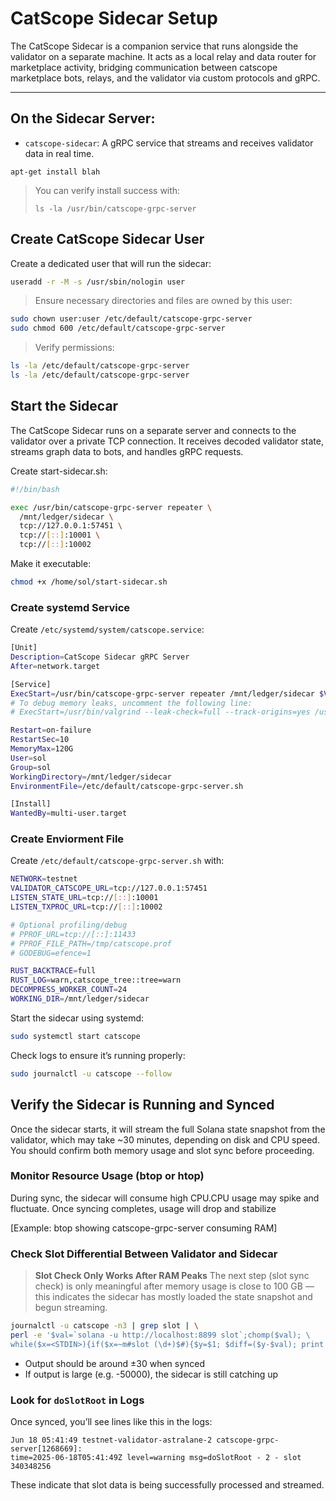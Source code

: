 # CatScope Sidecar Setup

The CatScope Sidecar is a companion service that runs alongside the validator on a separate machine. It acts as a local relay and data router for marketplace activity, bridging communication between catscope marketplace bots, relays, and the validator via custom protocols and gRPC.

---------


## On the **Sidecar Server**:
- `catscope-sidecar`: A gRPC service that streams and receives validator data in real time.

```cli
apt-get install blah
```
> You can verify install success with:
> ```cli
> ls -la /usr/bin/catscope-grpc-server
> ```


## Create CatScope Sidecar User

Create a dedicated user that will run the sidecar:

```bash
useradd -r -M -s /usr/sbin/nologin user
```
> Ensure necessary directories and files are owned by this user:

```bash 
sudo chown user:user /etc/default/catscope-grpc-server
sudo chmod 600 /etc/default/catscope-grpc-server

```
> Verify permissions:
```bash
ls -la /etc/default/catscope-grpc-server
ls -la /etc/default/catscope-grpc-server
```


## Start the Sidecar
The CatScope Sidecar runs on a separate server and connects to the validator over a private TCP connection. It receives decoded validator state, streams graph data to bots, and handles gRPC requests.

Create start-sidecar.sh:
```bash
#!/bin/bash

exec /usr/bin/catscope-grpc-server repeater \
  /mnt/ledger/sidecar \
  tcp://127.0.0.1:57451 \
  tcp://[::]:10001 \
  tcp://[::]:10002
```
Make it executable:

```bash
chmod +x /home/sol/start-sidecar.sh
```
### Create systemd Service


Create `/etc/systemd/system/catscope.service`:
```bash
[Unit]
Description=CatScope Sidecar gRPC Server
After=network.target

[Service]
ExecStart=/usr/bin/catscope-grpc-server repeater /mnt/ledger/sidecar $VALIDATOR_CATSCOPE_URL $LISTEN_STATE_URL $LISTEN_TXPROC_URL
# To debug memory leaks, uncomment the following line:
# ExecStart=/usr/bin/valgrind --leak-check=full --track-origins=yes /usr/bin/catscope-grpc-server repeater /mnt/ledger/sidecar $VALIDATOR_CATSCOPE_URL $LISTEN_STATE_URL $LISTEN_TXPROC_URL

Restart=on-failure
RestartSec=10
MemoryMax=120G
User=sol
Group=sol
WorkingDirectory=/mnt/ledger/sidecar
EnvironmentFile=/etc/default/catscope-grpc-server.sh

[Install]
WantedBy=multi-user.target
```
### Create Enviorment File
Create `/etc/default/catscope-grpc-server.sh` with:

```bash
NETWORK=testnet
VALIDATOR_CATSCOPE_URL=tcp://127.0.0.1:57451
LISTEN_STATE_URL=tcp://[::]:10001
LISTEN_TXPROC_URL=tcp://[::]:10002

# Optional profiling/debug
# PPROF_URL=tcp://[::]:11433
# PPROF_FILE_PATH=/tmp/catscope.prof
# GODEBUG=efence=1

RUST_BACKTRACE=full
RUST_LOG=warn,catscope_tree::tree=warn
DECOMPRESS_WORKER_COUNT=24
WORKING_DIR=/mnt/ledger/sidecar
```

Start the sidecar using systemd:
```bash
sudo systemctl start catscope
```

Check logs to ensure it’s running properly:

```bash
sudo journalctl -u catscope --follow
```
## Verify the Sidecar is Running and Synced

Once the sidecar starts, it will stream the full Solana state snapshot from the validator, which may take ~30 minutes, depending on disk and CPU speed. You should confirm both memory usage and slot sync before proceeding.

###  Monitor Resource Usage (btop or htop)
During sync, the sidecar will consume high CPU.CPU usage may spike and fluctuate. Once syncing completes, usage will drop and stabilize

[Example: btop showing catscope-grpc-server consuming RAM]

###  Check Slot Differential Between Validator and Sidecar
> **Slot Check Only Works After RAM Peaks**
> The next step (slot sync check) is only meaningful after memory usage is close to 100 GB — this indicates the sidecar has mostly loaded the state snapshot and begun streaming.

```bash
journalctl -u catscope -n3 | grep slot | \
perl -e '$val=`solana -u http://localhost:8899 slot`;chomp($val); \
while($x=<STDIN>){if($x=~m#slot (\d+)$#){$y=$1; $diff=($y-$val); print "$diff\n"; exit 0;}}'
```
* Output should be around ±30 when synced
* If output is large (e.g. -50000), the sidecar is still catching up

### Look for `doSlotRoot` in Logs

Once synced, you’ll see lines like this in the logs:
```log
Jun 18 05:41:49 testnet-validator-astralane-2 catscope-grpc-server[1268669]: 
time=2025-06-18T05:41:49Z level=warning msg=doSlotRoot - 2 - slot 340348256
```
These indicate that slot data is being successfully processed and streamed.
